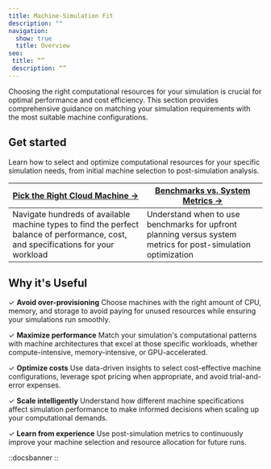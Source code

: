 ```yaml
---
title: Machine-Simulation Fit
description: ""
navigation:
  show: true
  title: Overview
seo:
 title: “”
 description: “”
---
```


Choosing the right computational resources for your simulation is crucial for optimal performance and cost efficiency. This section provides comprehensive guidance on matching your simulation requirements with the most suitable machine configurations.

## Get started
Learn how to select and optimize computational resources for your specific simulation needs, from initial machine selection to post-simulation analysis.

| **[Pick the Right Cloud Machine →](/guides/machine_simulation/pick-cloud-machine)** | **[Benchmarks vs. System Metrics →](/guides/machine_simulation/benchmark-sys-metrics)** |
|---|---|
| Navigate hundreds of available machine types to find the perfect balance of performance, cost, and specifications for your workload | Understand when to use benchmarks for upfront planning versus system metrics for post-simulation optimization |

## Why it's Useful

✓ **Avoid over-provisioning** Choose machines with the right amount of CPU, memory, and storage to avoid paying for unused resources while ensuring your simulations run smoothly.

✓ **Maximize performance** Match your simulation's computational patterns with machine architectures that excel at those specific workloads, whether compute-intensive, memory-intensive, or GPU-accelerated.

✓ **Optimize costs** Use data-driven insights to select cost-effective machine configurations, leverage spot pricing when appropriate, and avoid trial-and-error expenses.

✓ **Scale intelligently** Understand how different machine specifications affect simulation performance to make informed decisions when scaling up your computational demands.

✓ **Learn from experience** Use post-simulation metrics to continuously improve your machine selection and resource allocation for future runs.

::docsbanner
::
